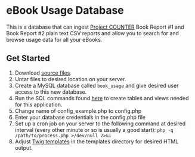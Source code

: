# eBook Usage Database #

This is a database that can ingest [Project COUNTER][] Book Report #1 and Book Report #2 plain text CSV reports and allow you to search for and browse usage data for all your eBooks.

## Get Started ##

1. Download [source files][].
2. Untar files to desired location on your server.
3. Create a MySQL database called `book_usage` and give desired user access to this new database.
4. Run the SQL commands found [here](sql.md) to create tables and views needed for this application.
5. Change name of config_example.php to config.php
6. Enter your database credentials in the config.php file
7. Set up a cron job on your server to the following command at desired interval (every other minute or so is usually a good start):
        ```php -q /path/to/process.php >/dev/null 2>&1```
8. Adjust [Twig templates][] in the templates directory for desired HTML output.

[Project COUNTER]: http://www.projectcounter.org/
[source files]: https://github.com/jaredhowland/Ebook-Usage-Database/archive/v1.1.tar.gz
[Twig templates]: http://twig.sensiolabs.org/
